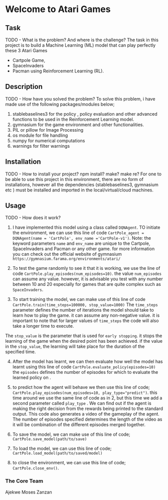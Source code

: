 # Welcome to Atari Games
## Task
TODO - What is the problem? And where is the challenge?
The task in this project is to build a Machine Learning (ML) model that can play perfectly these 3 Atari Games 
- Cartpole Game,
- SpaceInvaders 
- Pacman 
using Reinforcement Learning (RL).

## Description
TODO - How have you solved the problem?
To solve this problem, i have made use of the following packages/modules below;
1. stablebaselines3 for the policy , policy evaluation and other advanced functions to be used in the Reinforcement Learning model.
2. gymnasium for the game environment and other functionalities.
3. PIL or pillow for Image Processing 
4. os module for file handling
5. numpy for numerical computations
6. warnings for filter warnings 

## Installation
TODO - How to install your project? npm install? make? make re?
For one to be able to use this project in this environment, there are no form of installations, however all 
the dependencies (stablebaselines3, gymnasium etc ) must be installed and imported in the local/virtual/cloud machines.

## Usage
TODO - How does it work?
1. I have implemented this model using a class called `DQNAgent`. TO initiate the environment, we can use this
line of code `CartPole_agent = DQNAgent(name = 'CartPole', env_name ='CartPole-v1')`.
Note: the keyword parameters `name` and `env_name` are unique to the Cartpole, SpaceInvaders and Pacman or any
other game. for more information you can check out the official website of gymnasium `https://gymnasium.farama.org/environments/atari/`

2. To test the game randomly to see it that it is working, we use the line of code
`CartPole.play_episodes(num_episodes=10)`.
the value `num_episodes` can assume any value. however, it is advisable you test with any number between 10 and 20
especially for games that are quite complex such as `SpaceInvaders`.

3. To start training the model, we can make use of this line of code 
`CartPole.train(time_steps=100000, stop_value=1000)`
The `time_steps` parameter defines the number of iterations the model should take to learn how to play the 
game. it can assume any non-negative value. it is important to note that for larger values of `time_steps`
the code will also take a longer time to execute.

The `stop_value` is the parameter that is used for `early stopping`. it stops the learning of the game when the 
desired point has been achieved. if the value in the `stop_value`, the learning will take place for the duration
of the specified time.

4. After the model has learnt, we can then evaluate how well the model has learnt using this line of code
`CartPole.evaluate_policy(episodes=10)`
the `episodes` defines the number of episodes for which to evaluate the learned policy on .

5. to predict how the agent will behave we then use this line of code;
`CartPole.play_episodes(num_episodes=10, play_type="predict")`.
this time around we use the same line of code as in 2, but this time we add a second parameter called `play_type`
. We can find out if the agent is making the right decision from the rewards being printed to the standard 
output. This code also generates a video of the gameplay of the agent. The number of episodes specified determines 
the length of the video as it will be combination of the different episodes merged together.

6. To save the model, we can make use of this line of code; `CartPole.save_model(path/to/save)`

7. To load the model, we can use this line of code; `CartPole.load_model(path/to/saved/model)`

8. to close the environment, we can use this line of code; `CartPole.close_env()`.


### The Core Team
Ajekwe Moses Zanzan

